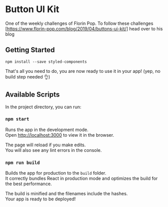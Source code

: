 # Button UI Kit
One of the weekly challenges of Florin Pop. To follow these challenges [https://www.florin-pop.com/blog/2019/04/buttons-ui-kit/] head over to his blog

## Getting Started

```
npm install --save styled-components
```
That's all you need to do, you are now ready to use it in your app! (yep, no build step needed 👌)

## Available Scripts

In the project directory, you can run:

### `npm start`

Runs the app in the development mode.<br>
Open [http://localhost:3000](http://localhost:3000) to view it in the browser.

The page will reload if you make edits.<br>
You will also see any lint errors in the console.


### `npm run build`

Builds the app for production to the `build` folder.<br>
It correctly bundles React in production mode and optimizes the build for the best performance.

The build is minified and the filenames include the hashes.<br>
Your app is ready to be deployed!


